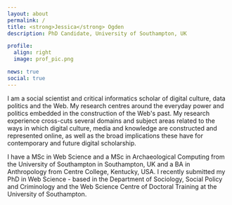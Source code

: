 ```yaml
---
layout: about
permalink: /
title: <strong>Jessica</strong> Ogden
description: PhD Candidate, University of Southampton, UK

profile:
  align: right
  image: prof_pic.png

news: true
social: true
---
```


I am a social scientist and critical informatics scholar of digital culture, data politics and the Web. My research centres around the everyday power and politics embedded in the construction of the Web's past. My research experience cross-cuts several domains and subject areas related to the ways in which digital culture, media and knowledge are constructed and represented online, as well as the broad implications these have for contemporary and future digital scholarship.

I have a MSc in Web Science and a MSc in Archaeological Computing from the University of Southampton in Southampton, UK and a BA in Anthropology from Centre College, Kentucky, USA. I recently submitted my PhD in Web Science - based in the Department of Sociology, Social Policy and Criminology and the Web Science Centre of Doctoral Training at the University of Southampton.

